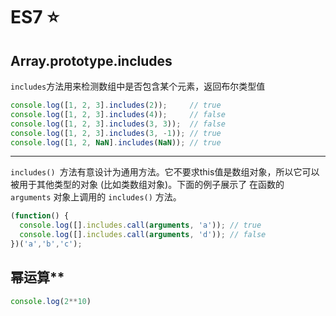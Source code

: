 # ES7 :star:

## Array.prototype.includes
`includes`方法用来检测数组中是否包含某个元素，返回布尔类型值

```js
console.log([1, 2, 3].includes(2));     // true
console.log([1, 2, 3].includes(4));     // false
console.log([1, 2, 3].includes(3, 3));  // false
console.log([1, 2, 3].includes(3, -1)); // true
console.log([1, 2, NaN].includes(NaN)); // true
```
***
`includes() `方法有意设计为通用方法。它不要求this值是数组对象，所以它可以被用于其他类型的对象 (比如类数组对象)。下面的例子展示了 在函数的 `arguments` 对象上调用的 `includes()` 方法。
```js
(function() {
  console.log([].includes.call(arguments, 'a')); // true
  console.log([].includes.call(arguments, 'd')); // false
})('a','b','c');
```

## 幂运算**
```js
console.log(2**10)
```
